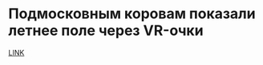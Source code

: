 # Подмосковным коровам показали летнее поле через VR-очки



[LINK](https://varlamov.ru/3680906.html)